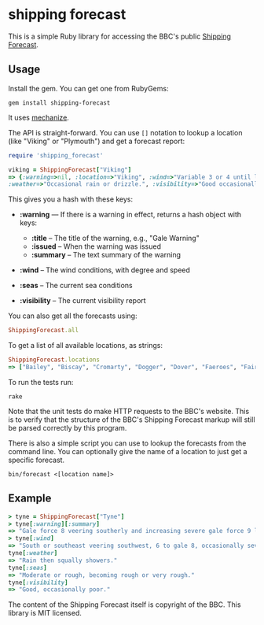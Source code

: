 shipping forecast
==================

This is a simple Ruby library for accessing the BBC's public [Shipping
Forecast](http://www.bbc.co.uk/weather/coast_and_sea/shipping_forecast).

Usage
-------

Install the gem. You can get one from RubyGems:

```
gem install shipping-forecast
```

It uses [mechanize](https://github.com/sparklemotion/mechanize).

The API is straight-forward. You can use `[]` notation to lookup
a location (like "Viking" or "Plymouth") and get a forecast report:

```ruby
require 'shipping_forecast'

viking = ShippingForecast["Viking"]
=> {:warning=>nil, :location=>"Viking", :wind=>"Variable 3 or 4 until later in west, otherwise southerly 4 or 5.", :seas=>"Slight or moderate.",
:weather=>"Occasional rain or drizzle.", :visibility=>"Good occasionally poor."}
```

This gives you a hash with these keys:

* **:warning** — If there is a warning in effect, returns a hash
object with keys:
   * **:title** – The title of the warning, e.g., "Gale Warning"
   * **:issued** – When the warning was issued
   * **:summary** – The text summary of the warning

* **:wind** – The wind conditions, with degree and speed

* **:seas** – The current sea conditions

* **:visibility** – The current visibility report

You can also get all the forecasts using:

```ruby
ShippingForecast.all
```

To get a list of all available locations, as strings:

```ruby
ShippingForecast.locations
=> ["Bailey", "Biscay", "Cromarty", "Dogger", "Dover", "Faeroes", "Fair Isle", "Fastnet", "Fisher", "FitzRoy", "Forth", "Forties", "German Bight", "Hebrides", "Humber", "Irish Sea", "Lundy", "Malin", "North Utsire", "Plymouth", "Portland", "Rockall", "Shannon", "Sole", "South Utsire", "Southeast Iceland", "Thames", "Trafalgar", "Tyne", "Viking", "Wight"]
```

To run the tests run:

```
rake
```

Note that the unit tests do make HTTP requests to the BBC's website.
This is to verify that the structure of the BBC's Shipping
Forecast markup will still be parsed correctly by this program.

There is also a simple script you can use to lookup the forecasts from
the command line. You can optionally give the name of a location to just
get a specific forecast.

```
bin/forecast <[location name]>
```

Example
---------

```ruby
> tyne = ShippingForecast["Tyne"]
> tyne[:warning][:summary]
=> "Gale force 8 veering southerly and increasing severe gale force 9 later"
> tyne[:wind]
=> "South or southeast veering southwest, 6 to gale 8, occasionally severe gale 9."
tyne[:weather]
=> "Rain then squally showers."
tyne[:seas]
=> "Moderate or rough, becoming rough or very rough."
tyne[:visibility]
=> "Good, occasionally poor."
```

The content of the Shipping Forecast itself is copyright of the BBC. This
library is MIT licensed.
